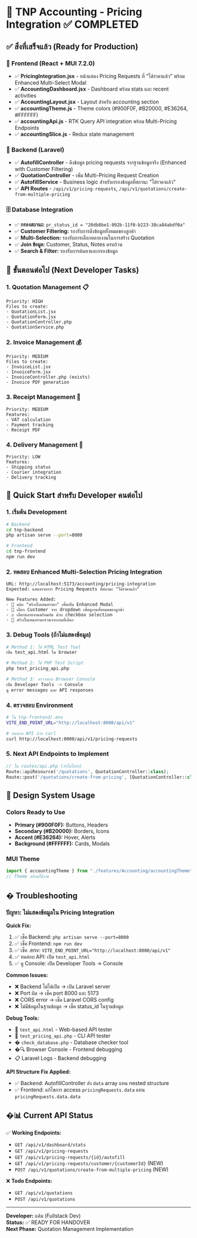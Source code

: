 # 🚀 TNP Accounting - Pricing Integration ✅ COMPLETED

## ✅ สิ่งที่เสร็จแล้ว (Ready for Production)

### 🎨 Frontend (React + MUI 7.2.0)

- ✅ **PricingIntegration.jsx** - หน้าแสดง Pricing Requests ที่ "ได้ราคาแล้ว"
  พร้อม Enhanced Multi-Select Modal
- ✅ **AccountingDashboard.jsx** - Dashboard พร้อม stats และ recent activities
- ✅ **AccountingLayout.jsx** - Layout สำหรับ accounting section
- ✅ **accountingTheme.js** - Theme colors (#900F0F, #B20000, #E36264, #FFFFFF)
- ✅ **accountingApi.js** - RTK Query API integration พร้อม Multi-Pricing
  Endpoints
- ✅ **accountingSlice.js** - Redux state management

### 🔧 Backend (Laravel)

- ✅ **AutofillController** - ดึงข้อมูล pricing requests จากฐานข้อมูลจริง
  (Enhanced with Customer Filtering)
- ✅ **QuotationController** - เพิ่ม Multi-Pricing Request Creation
- ✅ **AutofillService** - Business logic สำหรับกรองข้อมูลที่สถานะ "ได้ราคาแล้ว"
- ✅ **API Routes** - `/api/v1/pricing-requests`,
  `/api/v1/quotations/create-from-multiple-pricing`

### 🗄️ Database Integration

- ✅ **กรองสถานะ:** `pr_status_id = "20db8be1-092b-11f0-b223-38ca84abdf0a"`
- ✅ **Customer Filtering:** รองรับการดึงข้อมูลทั้งหมดของลูกค้า
- ✅ **Multi-Selection:** รองรับการเลือกหลายงานในการสร้าง Quotation
- ✅ **Join ข้อมูล:** Customer, Status, Notes ครบถ้วน
- ✅ **Search & Filter:** รองรับการค้นหาและกรองข้อมูล

## 🎯 ขั้นตอนต่อไป (Next Developer Tasks)

### 1. Quotation Management 📋

```
Priority: HIGH
Files to create:
- QuotationList.jsx
- QuotationForm.jsx
- QuotationController.php
- QuotationService.php
```

### 2. Invoice Management 💰

```
Priority: MEDIUM
Files to create:
- InvoiceList.jsx
- InvoiceForm.jsx
- InvoiceController.php (exists)
- Invoice PDF generation
```

### 3. Receipt Management 🧾

```
Priority: MEDIUM
Features:
- VAT calculation
- Payment tracking
- Receipt PDF
```

### 4. Delivery Management 🚚

```
Priority: LOW
Features:
- Shipping status
- Courier integration
- Delivery tracking
```

## 🚀 Quick Start สำหรับ Developer คนต่อไป

### 1. เริ่มต้น Development

```bash
# Backend
cd tnp-backend
php artisan serve --port=8000

# Frontend
cd tnp-frontend
npm run dev
```

### 2. ทดสอบ Enhanced Multi-Selection Pricing Integration

```
URL: http://localhost:5173/accounting/pricing-integration
Expected: แสดงรายการ Pricing Requests ที่สถานะ "ได้ราคาแล้ว"

New Features Added:
- 🎯 คลิก "สร้างใบเสนอราคา" เพื่อเปิด Enhanced Modal
- 👥 เลือก Customer จาก dropdown เพื่อดูงานทั้งหมดของลูกค้า
- ☑️ เลือกหลายงานพร้อมกัน ด้วย checkbox selection
- 📄 สร้างใบเสนอราคารวมจากงานที่เลือก
```

### 3. Debug Tools (ถ้าไม่แสดงข้อมูล)

```bash
# Method 1: ใช้ HTML Test Tool
เปิด test_api.html ใน browser

# Method 2: ใช้ PHP Test Script
php test_pricing_api.php

# Method 3: ตรวจสอบ Browser Console
เปิด Developer Tools -> Console
ดู error messages และ API responses
```

### 4. ตรวจสอบ Environment

```bash
# ใน tnp-frontend/.env
VITE_END_POINT_URL="http://localhost:8000/api/v1"

# ทดสอบ API ด้วย curl
curl http://localhost:8000/api/v1/pricing-requests
```

### 5. Next API Endpoints to Implement

```php
// ใน routes/api.php (ยังไม่ได้ทำ)
Route::apiResource('/quotations', QuotationController::class);
Route::post('/quotations/create-from-pricing', [QuotationController::class, 'createFromPricing']);
```

## 🎨 Design System Usage

### Colors Ready to Use

- **Primary (#900F0F):** Buttons, Headers
- **Secondary (#B20000):** Borders, Icons
- **Accent (#E36264):** Hover, Alerts
- **Background (#FFFFFF):** Cards, Modals

### MUI Theme

```jsx
import { accountingTheme } from "./features/Accounting/accountingTheme";
// Theme พร้อมใช้งาน
```

## � Troubleshooting

### ปัญหา: ไม่แสดงข้อมูลใน Pricing Integration

**Quick Fix:**

1. ✅ เช็ค Backend: `php artisan serve --port=8000`
2. ✅ เช็ค Frontend: `npm run dev`
3. ✅ เช็ค .env: `VITE_END_POINT_URL="http://localhost:8000/api/v1"`
4. ✅ ทดสอบ API: เปิด `test_api.html`
5. ✅ ดู Console: เปิด Developer Tools -> Console

**Common Issues:**

- ❌ Backend ไม่ได้เปิด → เปิด Laravel server
- ❌ Port ผิด → เช็ค port 8000 และ 5173
- ❌ CORS error → เช็ค Laravel CORS config
- ❌ ไม่มีข้อมูลในฐานข้อมูล → เช็ค status_id ในฐานข้อมูล

**Debug Tools:**

- 🧪 `test_api.html` - Web-based API tester
- 🔧 `test_pricing_api.php` - CLI API tester
- �️ `check_database.php` - Database checker tool
- �🔍 Browser Console - Frontend debugging
- 📋 Laravel Logs - Backend debugging

**API Structure Fix Applied:**

- ✅ Backend: AutofillController ส่ง `data` array แทน nested structure
- ✅ Frontend: แก้ไขการ access `pricingRequests.data` แทน
  `pricingRequests.data.data`

## �📊 Current API Status

✅ **Working Endpoints:**

- `GET /api/v1/dashboard/stats`
- `GET /api/v1/pricing-requests`
- `GET /api/v1/pricing-requests/{id}/autofill`
- `GET /api/v1/pricing-requests/customer/{customerId}` (NEW)
- `POST /api/v1/quotations/create-from-multiple-pricing` (NEW)

❌ **Todo Endpoints:**

- `GET /api/v1/quotations`
- `POST /api/v1/quotations`

---

**Developer:** แต้ม (Fullstack Dev)  
**Status:** ✅ READY FOR HANDOVER  
**Next Phase:** Quotation Management Implementation
